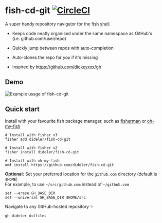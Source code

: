 # fish-cd-git [![CircleCI](https://circleci.com/gh/dideler/fish-cd-git.svg?style=svg)](https://circleci.com/gh/dideler/fish-cd-git)

A super handy repository navigator for the [fish shell][].

- Keeps code neatly organised under the same namespace as GitHub's
  (i.e. github.com/user/repo)

- Quickly jump between repos with auto-completion

- Auto-clones the repo for you if it's missing

- Inspired by https://github.com/dickeyxxx/gh

## Demo

![Example usage of fish-cd-git](https://user-images.githubusercontent.com/497458/42415491-4240ed94-8248-11e8-8ad3-ba19b01d626d.gif)

## Quick start

Install with your favourite fish package manager, such as [fisherman][] or [oh-my-fish][omf]
```fish
# Install with fisher v3
fisher add dideler/fish-cd-git

# Install with fisher v2
fisher install dideler/fish-cd-git

# Install with oh-my-fish
omf install https://github.com/dideler/fish-cd-git
```

**Optional:** Set your preferred location for the `github.com` directory (default is `$HOME`)  
For example, to use `~/src/github.com` instead of `~/github.com`
```fish
set --erase GH_BASE_DIR
set --universal GH_BASE_DIR $HOME/src
```

Navigate to any GitHub-hosted repository :sparkles:
```fish
gh dideler dotfiles
```

[fish shell]: https://fishshell.com/
[fisherman]: https://github.com/fisherman/fisherman
[omf]: https://github.com/oh-my-fish/oh-my-fish
